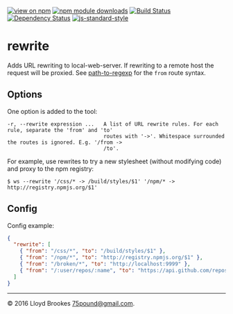 [![view on npm](http://img.shields.io/npm/v/local-web-server-rewrite.svg)](https://www.npmjs.org/package/local-web-server-rewrite)
[![npm module downloads](http://img.shields.io/npm/dt/local-web-server-rewrite.svg)](https://www.npmjs.org/package/llocal-web-server-rewrite)
[![Build Status](https://travis-ci.org/local-web-server/rewrite.svg?branch=master)](https://travis-ci.org/local-web-server/rewrite)
[![Dependency Status](https://david-dm.org/local-web-server/rewrite.svg)](https://david-dm.org/local-web-server/rewrite)
[![js-standard-style](https://img.shields.io/badge/code%20style-standard-brightgreen.svg)](https://github.com/feross/standard)

# rewrite

Adds URL rewriting to local-web-server. If rewriting to a remote host the request will be proxied. See [path-to-regexp](https://github.com/pillarjs/path-to-regexp#parameters) for the `from` route syntax.

## Options

One option is added to the tool:

```
-r, --rewrite expression ...   A list of URL rewrite rules. For each rule, separate the 'from' and 'to'
                               routes with '->'. Whitespace surrounded the routes is ignored. E.g. '/from ->
                               /to'.
```

For example, use rewrites to try a new stylesheet (without modifying code) and proxy to the npm registry:

```
$ ws --rewrite '/css/* -> /build/styles/$1' '/npm/* -> http://registry.npmjs.org/$1'
```

## Config

Config example:

```json
{
  "rewrite": [
    { "from": "/css/*", "to": "/build/styles/$1" },
    { "from": "/npm/*", "to": "http://registry.npmjs.org/$1" },
    { "from": "/broken/*", "to": "http://localhost:9999" },
    { "from": "/:user/repos/:name", "to": "https://api.github.com/repos/:user/:name" }
  ]
}
```

* * *

&copy; 2016 Lloyd Brookes <75pound@gmail.com>.

